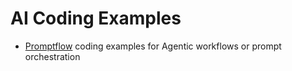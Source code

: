 # AI Coding Examples
* [Promptflow](code/promptflow) coding examples for Agentic workflows or prompt orchestration
